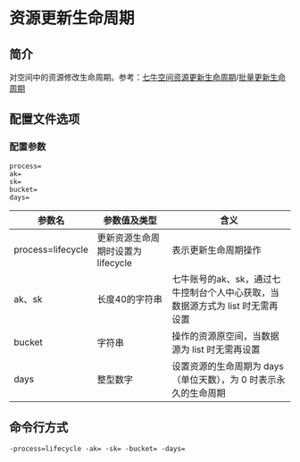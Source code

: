 # 资源更新生命周期

## 简介
对空间中的资源修改生命周期。参考：[七牛空间资源更新生命周期](https://developer.qiniu.com/kodo/api/1732/update-file-lifecycle)/[批量更新生命周期](https://developer.qiniu.com/kodo/api/1250/batch)

## 配置文件选项

### 配置参数
```
process=
ak=
sk=
bucket= 
days=
```  
|参数名|参数值及类型 | 含义|  
|-----|-------|-----|  
|process=lifecycle| 更新资源生命周期时设置为lifecycle| 表示更新生命周期操作|  
|ak、sk|长度40的字符串|七牛账号的ak、sk，通过七牛控制台个人中心获取，当数据源方式为 list 时无需再设置|  
|bucket| 字符串| 操作的资源原空间，当数据源为 list 时无需再设置|  
|days| 整型数字| 设置资源的生命周期为 days（单位天数），为 0 时表示永久的生命周期|  

## 命令行方式
```
-process=lifecycle -ak= -sk= -bucket= -days=  
```
